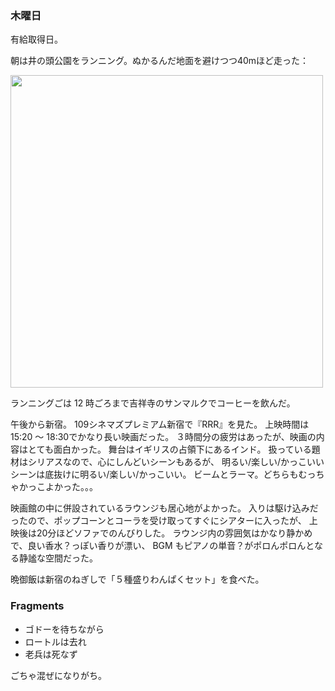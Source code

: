 ### 木曜日

有給取得日。

朝は井の頭公園をランニング。ぬかるんだ地面を避けつつ40mほど走った：

<img src="https://i.imgur.com/fWgLOyx.jpg" width="500">

ランニングごは 12 時ごろまで吉祥寺のサンマルクでコーヒーを飲んだ。

午後から新宿。
109シネマズプレミアム新宿で『RRR』を見た。
上映時間は 15:20 ～ 18:30でかなり長い映画だった。
３時間分の疲労はあったが、映画の内容はとても面白かった。
舞台はイギリスの占領下にあるインド。
扱っている題材はシリアスなので、心にしんどいシーンもあるが、
明るい/楽しい/かっこいいシーンは底抜けに明るい/楽しい/かっこいい。
ビームとラーマ。どちらもむっちゃかっこよかった。。。

映画館の中に併設されているラウンジも居心地がよかった。
入りは駆け込みだったので、ポップコーンとコーラを受け取ってすぐにシアターに入ったが、
上映後は20分ほどソファでのんびりした。
ラウンジ内の雰囲気はかなり静かめで、良い香水？っぽい香りが漂い、
BGM もピアノの単音？がポロんポロんとなる静謐な空間だった。

晩御飯は新宿のねぎしで「５種盛りわんぱくセット」を食べた。

### Fragments

- ゴドーを待ちながら
- ロートルは去れ
- 老兵は死なず

ごちゃ混ぜになりがち。